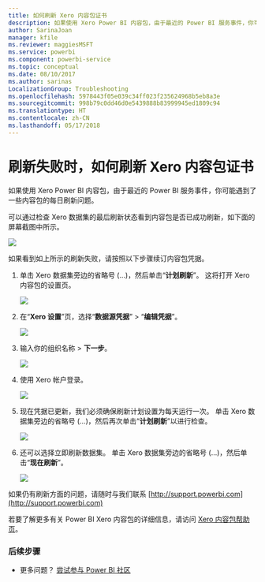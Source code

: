```yaml
---
title: 如何刷新 Xero 内容包证书
description: 如果使用 Xero Power BI 内容包，由于最近的 Power BI 服务事件，你可能遇到了内容包的每日刷新问题。
author: SarinaJoan
manager: kfile
ms.reviewer: maggiesMSFT
ms.service: powerbi
ms.component: powerbi-service
ms.topic: conceptual
ms.date: 08/10/2017
ms.author: sarinas
LocalizationGroup: Troubleshooting
ms.openlocfilehash: 5978443f05e039c34ff023f235624968b5eb8a3e
ms.sourcegitcommit: 998b79c0dd46d0e5439888b83999945ed1809c94
ms.translationtype: HT
ms.contentlocale: zh-CN
ms.lasthandoff: 05/17/2018
---
```

# <a name="how-to-refresh-your-xero-content-pack-credentials-if-refresh-failed"></a>刷新失败时，如何刷新 Xero 内容包证书
如果使用 Xero Power BI 内容包，由于最近的 Power BI 服务事件，你可能遇到了一些内容包的每日刷新问题。

可以通过检查 Xero 数据集的最后刷新状态看到内容包是否已成功刷新，如下面的屏幕截图中所示。

![](media/service-refresh-xero-credentials/powerbi-xero-refresh-failed.png)

如果看到如上所示的刷新失败，请按照以下步骤续订内容包凭据。

1. 单击 Xero 数据集旁边的省略号 (...)，然后单击“**计划刷新**”。 这将打开 Xero 内容包的设置页。
   
    ![](media/service-refresh-xero-credentials/powerbi-xero-schedule-refresh.png)
2. 在“**Xero 设置**”页，选择“**数据源凭据**” > “**编辑凭据**”。
   
    ![](media/service-refresh-xero-credentials/powerbi-xero-settings-page.png)
3. 输入你的组织名称 > **下一步**。
   
    ![](media/service-refresh-xero-credentials/powerbi-xero-configure.png)
4. 使用 Xero 帐户登录。
   
    ![](media/service-refresh-xero-credentials/powerbi-xero-welcome.png)
5. 现在凭据已更新，我们必须确保刷新计划设置为每天运行一次。 单击 Xero 数据集旁边的省略号 (...)，然后再次单击“**计划刷新**”以进行检查。
   
    ![](media/service-refresh-xero-credentials/powerbi-xero-refresh-schedule.png)
6. 还可以选择立即刷新数据集。 单击 Xero 数据集旁边的省略号 (...)，然后单击“**现在刷新**”。
   
    ![](media/service-refresh-xero-credentials/powerbi-xero-refresh-now.png)

如果仍有刷新方面的问题，请随时与我们联系 [http://support.powerbi.com](http://support.powerbi.com) 

若要了解更多有关 Power BI Xero 内容包的详细信息，请访问 [Xero 内容包帮助页](service-connect-to-xero.md)。

### <a name="next-steps"></a>后续步骤
* 更多问题？ [尝试参与 Power BI 社区](http://community.powerbi.com/)

